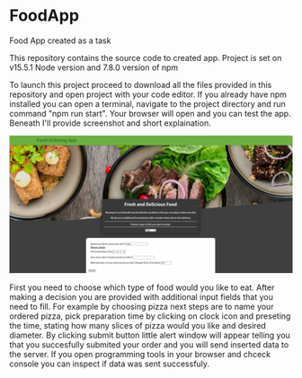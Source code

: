 # FoodApp
Food App created as a task

This repository contains the source code to created app. 
Project is set on v15.5.1 Node version and 7.8.0 version of npm


To launch this project proceed to download all the files provided in this repository and open project with your code editor. 
If you already have npm installed you can open a terminal, navigate to the project directory and run command "npm run start".
Your browser will open and you can test the app.
Beneath I'll provide screenshot and short explaination.

![Preview](https://github.com/Zavakh/FoodApp/blob/master/Preview.jpg?raw=true)

First you need to choose which type of food would you like to eat. 
After making a decision you are provided with additional input fields that you need to fill. 
For example by choosing pizza next steps are to name your ordered pizza, pick preparation time by clicking on clock icon and preseting the time, 
stating how many slices of pizza would you like and desired diameter. 
By clicking submit button little alert window will appear telling you that you succesfully submited your order and you will send inserted data to the server.
If you open programming tools in your browser and chceck console you can inspect if data was sent successfuly. 

